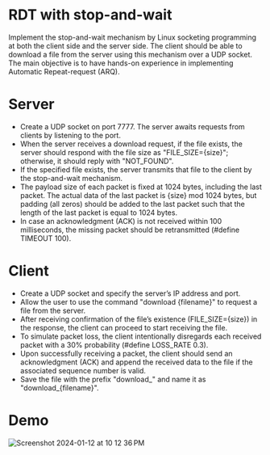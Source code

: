 # RDT with stop-and-wait

Implement the stop-and-wait mechanism by Linux socketing programming at both the client side and the server side. 
The client should be able to download a file from the server using this mechanism over a UDP socket. 
The main objective is to have hands-on experience in implementing Automatic Repeat-request (ARQ).

# Server

- Create a UDP socket on port 7777. The server awaits requests from clients by listening to the port.
- When the server receives a download request, if the file exists, the server should respond with the file size as "FILE_SIZE={size}"; otherwise, it should reply with "NOT_FOUND".
- If the specified file exists, the server transmits that file to the client by the stop-and-wait mechanism.
- The payload size of each packet is fixed at 1024 bytes, including the last packet. The actual data of the last packet is {size} mod 1024 bytes, but padding (all zeros) should be added to the last packet such that the length of the last packet is equal to 1024 bytes.
- In case an acknowledgment (ACK) is not received within 100 milliseconds, the missing packet should be retransmitted (#define TIMEOUT 100).

# Client

- Create a UDP socket and specify the server’s IP address and port.
- Allow the user to use the command "download {filename}" to request a file from the server.
- After receiving confirmation of the file’s existence (FILE_SIZE={size}) in the response, the client can proceed to start receiving the file.
- To simulate packet loss, the client intentionally disregards each received packet with a 30% probability (#define LOSS_RATE 0.3).
- Upon successfully receiving a packet, the client should send an acknowledgment (ACK) and append the received data to the file if the associated sequence number is valid.
- Save the file with the prefix "download_" and name it as "download_{filename}".

# Demo 
![Screenshot 2024-01-12 at 10 12 36 PM](https://github.com/jeffabc1997/Socket_Programming/assets/55129114/a4312b25-3598-4744-b684-0a7137a728c6)
